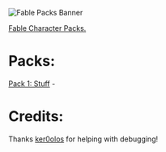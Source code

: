 
![Fable Packs Banner](https://i.imgur.com/JCY0CHu.png)

[Fable Character Packs.](https://github.com/ker0olos/fable)  

# Packs:
[Pack 1: Stuff](https://github.com/ImmortalWay/Pack1) - 

# Credits:
Thanks [ker0olos](https://github.com/ker0olos) for helping with debugging!
